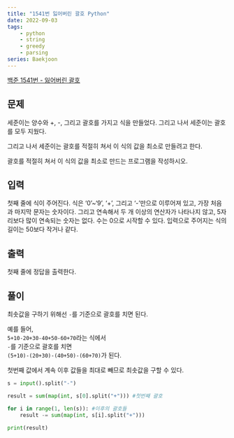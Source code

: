 ```yaml
---
title: "1541번 잃어버린 괄호 Python"
date: 2022-09-03
tags: 
    - python
    - string
    - greedy
    - parsing
series: Baekjoon
---
```


  

[백준 1541번 - 잃어버린 괄호](https://www.acmicpc.net/problem/1541)

  

## 문제

세준이는 양수와 +, -, 그리고 괄호를 가지고 식을 만들었다. 그리고 나서 세준이는 괄호를 모두 지웠다.  

그리고 나서 세준이는 괄호를 적절히 쳐서 이 식의 값을 최소로 만들려고 한다.

괄호를 적절히 쳐서 이 식의 값을 최소로 만드는 프로그램을 작성하시오.


## 입력

첫째 줄에 식이 주어진다. 식은 ‘0’~‘9’, ‘+’, 그리고 ‘-’만으로 이루어져 있고, 가장 처음과 마지막 문자는 숫자이다. 그리고 연속해서 두 개 이상의 연산자가 나타나지 않고, 5자리보다 많이 연속되는 숫자는 없다. 수는 0으로 시작할 수 있다. 입력으로 주어지는 식의 길이는 50보다 작거나 같다.

  

## 출력

첫째 줄에 정답을 출력한다.

  

## 풀이

최솟값을 구하기 위해선 `-`를 기준으로 괄호를 치면 된다.  
  
예를 들어,  
`5+10-20+30-40+50-60+70`라는 식에서   
`-`를 기준으로 괄호를 치면   
`(5+10)-(20+30)-(40+50)-(60+70)`가 된다.  
  
첫번째 값에서 계속 이후 값들을 최대로 빼므로 최솟값을 구할 수 있다. 

```python
s = input().split("-")

result = sum(map(int, s[0].split("+"))) #첫번째 괄호

for i in range(1, len(s)): #이후의 괄호들
    result -= sum(map(int, s[i].split("+")))
        
print(result)
```